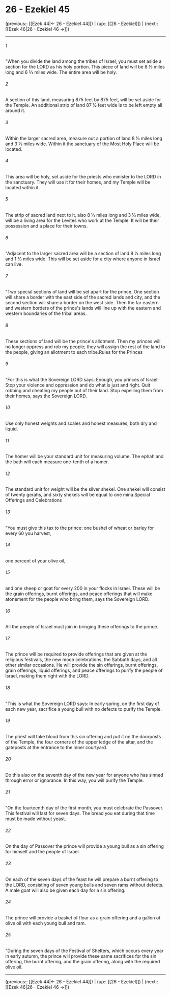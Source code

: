 # 26 - Ezekiel 45

(previous:: [[Ezek 44|← 26 - Ezekiel 44]]) | (up:: [[26 - Ezekiel]]) | (next:: [[Ezek 46|26 - Ezekiel 46 →]])

***


###### 1 
"When you divide the land among the tribes of Israel, you must set aside a section for the LORD as his holy portion. This piece of land will be 8 1⁄3 miles long and 6 2⁄3 miles wide. The entire area will be holy. 

###### 2 
A section of this land, measuring 875 feet by 875 feet, will be set aside for the Temple. An additional strip of land 87 1⁄2 feet wide is to be left empty all around it. 

###### 3 
Within the larger sacred area, measure out a portion of land 8 1⁄3 miles long and 3 1⁄3 miles wide. Within it the sanctuary of the Most Holy Place will be located. 

###### 4 
This area will be holy, set aside for the priests who minister to the LORD in the sanctuary. They will use it for their homes, and my Temple will be located within it. 

###### 5 
The strip of sacred land next to it, also 8 1⁄3 miles long and 3 1⁄3 miles wide, will be a living area for the Levites who work at the Temple. It will be their possession and a place for their towns. 

###### 6 
"Adjacent to the larger sacred area will be a section of land 8 1⁄3 miles long and 1 2⁄3 miles wide. This will be set aside for a city where anyone in Israel can live. 

###### 7 
"Two special sections of land will be set apart for the prince. One section will share a border with the east side of the sacred lands and city, and the second section will share a border on the west side. Then the far eastern and western borders of the prince's lands will line up with the eastern and western boundaries of the tribal areas. 

###### 8 
These sections of land will be the prince's allotment. Then my princes will no longer oppress and rob my people; they will assign the rest of the land to the people, giving an allotment to each tribe.Rules for the Princes 

###### 9 
"For this is what the Sovereign LORD says: Enough, you princes of Israel! Stop your violence and oppression and do what is just and right. Quit robbing and cheating my people out of their land. Stop expelling them from their homes, says the Sovereign LORD. 

###### 10 
Use only honest weights and scales and honest measures, both dry and liquid. 

###### 11 
The homer will be your standard unit for measuring volume. The ephah and the bath will each measure one-tenth of a homer. 

###### 12 
The standard unit for weight will be the silver shekel. One shekel will consist of twenty gerahs, and sixty shekels will be equal to one mina.Special Offerings and Celebrations 

###### 13 
"You must give this tax to the prince: one bushel of wheat or barley for every 60 you harvest, 

###### 14 
one percent of your olive oil, 

###### 15 
and one sheep or goat for every 200 in your flocks in Israel. These will be the grain offerings, burnt offerings, and peace offerings that will make atonement for the people who bring them, says the Sovereign LORD. 

###### 16 
All the people of Israel must join in bringing these offerings to the prince. 

###### 17 
The prince will be required to provide offerings that are given at the religious festivals, the new moon celebrations, the Sabbath days, and all other similar occasions. He will provide the sin offerings, burnt offerings, grain offerings, liquid offerings, and peace offerings to purify the people of Israel, making them right with the LORD. 

###### 18 
"This is what the Sovereign LORD says: In early spring, on the first day of each new year, sacrifice a young bull with no defects to purify the Temple. 

###### 19 
The priest will take blood from this sin offering and put it on the doorposts of the Temple, the four corners of the upper ledge of the altar, and the gateposts at the entrance to the inner courtyard. 

###### 20 
Do this also on the seventh day of the new year for anyone who has sinned through error or ignorance. In this way, you will purify the Temple. 

###### 21 
"On the fourteenth day of the first month, you must celebrate the Passover. This festival will last for seven days. The bread you eat during that time must be made without yeast. 

###### 22 
On the day of Passover the prince will provide a young bull as a sin offering for himself and the people of Israel. 

###### 23 
On each of the seven days of the feast he will prepare a burnt offering to the LORD, consisting of seven young bulls and seven rams without defects. A male goat will also be given each day for a sin offering. 

###### 24 
The prince will provide a basket of flour as a grain offering and a gallon of olive oil with each young bull and ram. 

###### 25 
"During the seven days of the Festival of Shelters, which occurs every year in early autumn, the prince will provide these same sacrifices for the sin offering, the burnt offering, and the grain offering, along with the required olive oil.

***

(previous:: [[Ezek 44|← 26 - Ezekiel 44]]) | (up:: [[26 - Ezekiel]]) | (next:: [[Ezek 46|26 - Ezekiel 46 →]])
